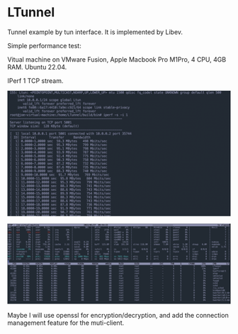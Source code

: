 # LTunnel 

Tunnel example by tun interface.
It is implemented by Libev.

Simple performance test:

Vitual machine on VMware Fusion, Apple Macbook Pro M1Pro, 4 CPU, 4GB RAM. Ubuntu 22.04.

IPerf 1 TCP stream.

![avatar](pic/WechatIMG289.png)

![avatar](pic/WechatIMG290.png)

Maybe I will use openssl for encryption/decryption, and add the connection management feature for the muti-client.